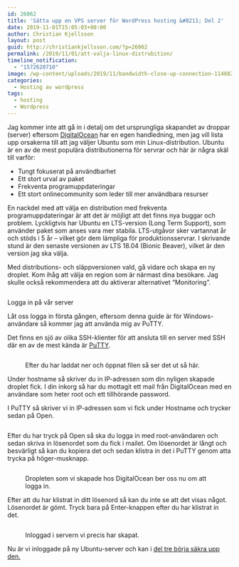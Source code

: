 ```yaml
---
id: 26062
title: 'Sätta upp en VPS server för WordPress hosting &#8211; Del 2'
date: 2019-11-01T15:05:03+00:00
author: Christian Kjellsson
layout: post
guid: http://christiankjellsson.com/?p=26062
permalink: /2019/11/01/att-valja-linux-distrubition/
timeline_notification:
  - "1572620710"
image: /wp-content/uploads/2019/11/bandwidth-close-up-connection-1148820-1200x801.jpg
categories:
  - Hosting av wordpress
tags:
  - hosting
  - Wordpress
---
```

Jag kommer inte att gå in i detalj om det ursprungliga skapandet av droppar (server) eftersom [DigitalOcean](https://www.digitalocean.com/community/tutorials/how-to-create-your-first-digitalocean-droplet-virtual-server) har en egen handledning, men jag vill lista upp orsakerna till att jag väljer Ubuntu som min Linux-distribution. Ubuntu är en av de mest populära distributionerna för servrar och här är några skäl till varför:

  * Tungt fokuserat på användbarhet
  * Ett stort urval av paket
  * Frekventa programuppdateringar
  * Ett stort onlinecommunity som leder till mer användbara resurser 

En nackdel med att välja en distribution med frekventa programuppdateringar är att det är möjligt att det finns nya buggar och problem. Lyckligtvis har Ubuntu en LTS-version (Long Term Support), som använder paket som anses vara mer stabila. LTS-utgåvor sker vartannat år och stöds i 5 år &#8211; vilket gör dem lämpliga för produktionsservrar. I skrivande stund är den senaste versionen av LTS 18.04 (Bionic Beaver), vilket är den version jag ska välja.  
  
Med distributions- och släppversionen vald, gå vidare och skapa en ny droplet. Kom ihåg att välja en region som är närmast dina besökare. Jag skulle också rekommendera att du aktiverar alternativet &#8220;Monitoring&#8221;. <figure class="wp-block-image size-large">

<img src="https://christiankjellssoncom.files.wordpress.com/2019/11/image.png?w=1024" alt="" class="wp-image-26064" srcset="https://www.christiankjellsson.com/wp-content/uploads/2019/11/image.png 1920w, https://www.christiankjellsson.com/wp-content/uploads/2019/11/image-300x164.png 300w, https://www.christiankjellsson.com/wp-content/uploads/2019/11/image-1024x560.png 1024w, https://www.christiankjellsson.com/wp-content/uploads/2019/11/image-768x420.png 768w, https://www.christiankjellsson.com/wp-content/uploads/2019/11/image-1536x840.png 1536w, https://www.christiankjellsson.com/wp-content/uploads/2019/11/image-1200x656.png 1200w" sizes="(max-width: 1920px) 100vw, 1920px" /> </figure> 

<p class="has-large-font-size">
  Logga in på vår server
</p>

Låt oss logga in första gången, eftersom denna guide är för Windows-användare så kommer jag att använda mig av PuTTY.

Det finns en sjö av olika SSH-klienter för att ansluta till en server med SSH där en av de mest kända är [PuTTY](https://www.putty.org/).

<!--StartFragment--><figure class="wp-block-image size-full">

<img src="https://christiankjellssoncom.files.wordpress.com/2019/11/image-1.png" alt="" class="wp-image-26078" srcset="https://www.christiankjellsson.com/wp-content/uploads/2019/11/image-1.png 452w, https://www.christiankjellsson.com/wp-content/uploads/2019/11/image-1-300x293.png 300w" sizes="(max-width: 452px) 100vw, 452px" /> <figcaption> Efter du har laddat ner och öppnat filen så ser det ut så här. </figcaption></figure> 

<!--EndFragment-->

Under hostname så skriver du in IP-adressen som din nyligen skapade droplet fick. I din inkorg så har du mottagit ett mail från DigitalOcean med en användare som heter root och ett tillhörande password.

I PuTTY så skriver vi in IP-adressen som vi fick under Hostname och trycker sedan på Open.<figure class="wp-block-image size-large">

<img src="https://christiankjellssoncom.files.wordpress.com/2019/11/image-3.png?w=452" alt="" class="wp-image-26081" srcset="https://www.christiankjellsson.com/wp-content/uploads/2019/11/image-3.png 452w, https://www.christiankjellsson.com/wp-content/uploads/2019/11/image-3-300x293.png 300w" sizes="(max-width: 452px) 100vw, 452px" /> </figure> 

Efter du har tryck på Open så ska du logga in med root-användaren och sedan skriva in lösenordet som du fick i mailet. Om lösenordet är långt och besvärligt så kan du kopiera det och sedan klistra in det i PuTTY genom atta trycka på höger-musknapp.<figure class="wp-block-image size-large">

<img src="https://christiankjellssoncom.files.wordpress.com/2019/11/image-4.png?w=661" alt="" class="wp-image-26082" srcset="https://www.christiankjellsson.com/wp-content/uploads/2019/11/image-4.png 661w, https://www.christiankjellsson.com/wp-content/uploads/2019/11/image-4-300x190.png 300w" sizes="(max-width: 661px) 100vw, 661px" /> <figcaption> Dropleten som vi skapade hos DigitalOcean ber oss nu om att logga in. </figcaption></figure> 

Efter att du har klistrat in ditt lösenord så kan du inte se att det visas något. Lösenordet är gömt. Tryck bara på Enter-knappen efter du har klistrat in det.<figure class="wp-block-image size-large">

<img src="https://christiankjellssoncom.files.wordpress.com/2019/11/image-5.png?w=877" alt="" class="wp-image-26083" srcset="https://www.christiankjellsson.com/wp-content/uploads/2019/11/image-5.png 877w, https://www.christiankjellsson.com/wp-content/uploads/2019/11/image-5-300x181.png 300w, https://www.christiankjellsson.com/wp-content/uploads/2019/11/image-5-768x464.png 768w" sizes="(max-width: 877px) 100vw, 877px" /> <figcaption>Inloggad i servern vi precis har skapat.</figcaption></figure> 

Nu är vi inloggade på ny Ubuntu-server och kan i [del tre börja säkra upp den.](http://satta-upp-en-vps-server-for-wordpress-hosting-del-3-sakra-upp-ubuntu)